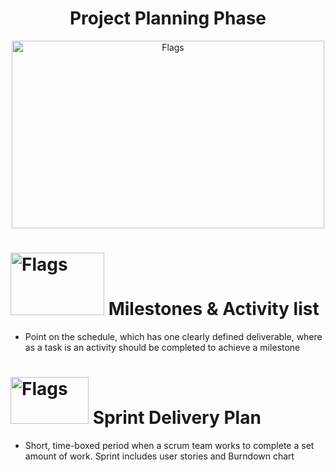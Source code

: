 <div align="center">

# Project Planning Phase
<img src='https://images.prismic.io/smarttask/8ba97070-d140-4232-8695-1728b83f2ff0_Work+Breakdown+Structure.gif?auto=compress,format' alt="Flags" width="500" height="300"></img> 
</div>

# <img src='https://cdn.dribbble.com/users/552091/screenshots/3674569/ghost_123.gif' alt="Flags" width="150" height="100"></img> Milestones & Activity list
- Point on the schedule, which has one clearly defined deliverable, where as a task is an activity should be completed to achieve a milestone
# <img src='https://user-images.githubusercontent.com/113355517/197419059-54186f89-6312-4c2e-af45-0429e6e3245a.png' alt="Flags" width="125" height="75"></img> Sprint Delivery Plan
- Short, time-boxed period when a scrum team works to complete a set amount of work. Sprint includes user stories and Burndown chart
